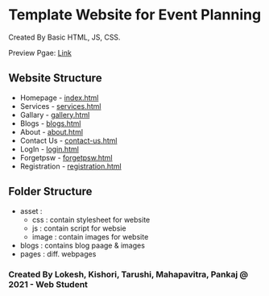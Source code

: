 # Template Website for Event Planning

Created By Basic HTML, JS, CSS.

Preview Pgae: [Link](https://Kishori1999.github.io/Web-Developmenr/)

## Website Structure
   - Homepage - [index.html](https://Kishori1999.github.io/Web-Developmenr/)
   - Services - [services.html](https://Kishori1999.github.io/Web-Developmenr/services.html)
   - Gallary - [gallery.html](https://Kishori1999.github.io/Web-Developmenr/gallery.html)
   - Blogs - [blogs.html](https://Kishori1999.github.io/Web-Developmenr/blogs.html)
   - About - [about.html](https://Kishori1999.github.io/Web-Developmenr/about.html)
   - Contact Us - [contact-us.html](https://Kishori1999.github.io/Web-Developmenr/contact-us.html)
   - LogIn - [login.html](https://Kishori1999.github.io/Web-Developmenr/login.html)
   - Forgetpsw - [forgetpsw.html](https://Kishori1999.github.io/Web-Developmenr/forgetpsw.html)
   - Registration - [registration.html](https://Kishori1999.github.io/Web-Developmenr/registration.html)

## Folder Structure
   - asset : 
        - css : contain stylesheet for website
        - js : contain script for websie
        - image : contain images for website
   - blogs : contains blog paage & images
   - pages : diff. webpages

### Created By Lokesh, Kishori, Tarushi, Mahapavitra, Pankaj @ 2021 - Web Student
